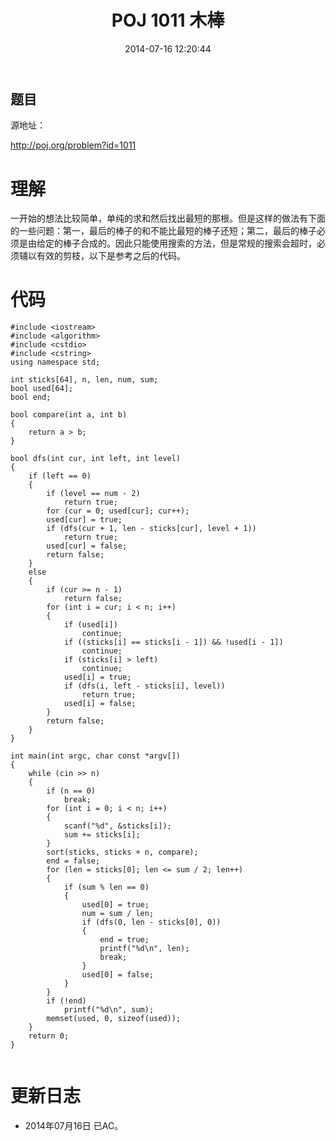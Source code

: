﻿---
layout: post
title: POJ 1011 木棒
date: 2014-07-16 12:20:44
categories: Exercise
toc: true
---
## 题目
源地址：

http://poj.org/problem?id=1011

# 理解
一开始的想法比较简单，单纯的求和然后找出最短的那根。但是这样的做法有下面的一些问题：第一，最后的棒子的和不能比最短的棒子还短；第二，最后的棒子必须是由给定的棒子合成的。因此只能使用搜索的方法，但是常规的搜索会超时，必须辅以有效的剪枝，以下是参考之后的代码。

<!-- more -->

# 代码

```
#include <iostream>
#include <algorithm>
#include <cstdio>
#include <cstring>
using namespace std;

int sticks[64], n, len, num, sum;
bool used[64];
bool end;

bool compare(int a, int b)
{
    return a > b;
}

bool dfs(int cur, int left, int level)
{
    if (left == 0)
    {
        if (level == num - 2)
            return true;
        for (cur = 0; used[cur]; cur++);
        used[cur] = true;
        if (dfs(cur + 1, len - sticks[cur], level + 1))
            return true;
        used[cur] = false;
        return false;
    }
    else
    {
        if (cur >= n - 1)
            return false;
        for (int i = cur; i < n; i++)
        {
            if (used[i])
                continue;
            if ((sticks[i] == sticks[i - 1]) && !used[i - 1])
                continue;
            if (sticks[i] > left)
                continue;
            used[i] = true;
            if (dfs(i, left - sticks[i], level))
                return true;
            used[i] = false;
        }
        return false;
    }
}

int main(int argc, char const *argv[])
{
    while (cin >> n)
    {
        if (n == 0)
            break;
        for (int i = 0; i < n; i++)
        {
            scanf("%d", &sticks[i]);
            sum += sticks[i];
        }
        sort(sticks, sticks + n, compare);
        end = false;
        for (len = sticks[0]; len <= sum / 2; len++)
        {
            if (sum % len == 0)
            {
                used[0] = true;
                num = sum / len;
                if (dfs(0, len - sticks[0], 0))
                {
                    end = true;
                    printf("%d\n", len);
                    break;
                }
                used[0] = false;
            }
        }
        if (!end)
            printf("%d\n", sum);
        memset(used, 0, sizeof(used));
    }
    return 0;
}


```

# 更新日志
- 2014年07月16日 已AC。